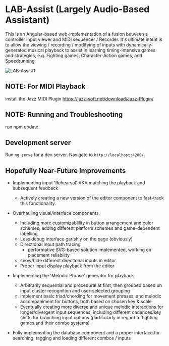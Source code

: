 
# LAB-Assist (Largely Audio-Based Assistant)

This is an Angular-based web-implementation of a fusion between a controller input viewer and MIDI sequencer / Recorder. It's ultimate intent is to allow the viewing / recording / modifying of inputs with dynamically-generated musical playback to assist in learning timing-intensive games and strategies, e.g. Fighting games, Character-Action games, and Speedrunning.

![LAB-Assist1](https://user-images.githubusercontent.com/32592141/129633488-5f3e5bd9-b2d3-4445-a373-1e3725a880a5.png)

## NOTE: For MIDI Playback
install the Jazz MIDI Plugin
https://jazz-soft.net/download/Jazz-Plugin/

## NOTE: Running and Troubleshooting

run npm update

## Development server
Run `ng serve` for a dev server. Navigate to `http://localhost:4200/`.

## Hopefully Near-Future Improvements

[//]: # (diff: -red +green !yellow #gray @@purpleBold@@)
- Implementing input 'Rehearsal' AKA matching the playback and subsequent feedback
  - Actively creating a new version of the editor component to fast-track this functionality.
- Overhauling visual/interface components.
  - Including more customizablility in button arrangement and color schemes, adding different platform schemes and game-dependent labelling
  - Less debug interface garishly on the page (obviously)
  - Directional input path tracing 
    - performative SVG-based solution implemented, working on placement reliability
  - show/hide different direcitonal inputs in editor
  - Proper input display playback from the editor
- Implementing the 'Melodic Phrase' generator for playback
  - Arbitrarily sequential and procedural at first, then grouped based on input cluster recognition and user-selected grouping
  - Implement basic triad/chording for movement phrases, and melodic accompaniment for buttons, both based on chosen key & scale
  - Eventually creating more diverse and unique melodic interactions for longer/divergent input sequences, including different cadences/key shifts for branching input options (particularly in regard to fighting games and their combo systems)

- Fully implementing the database component and a proper interface for searching, tagging and loading different combos / inputs
